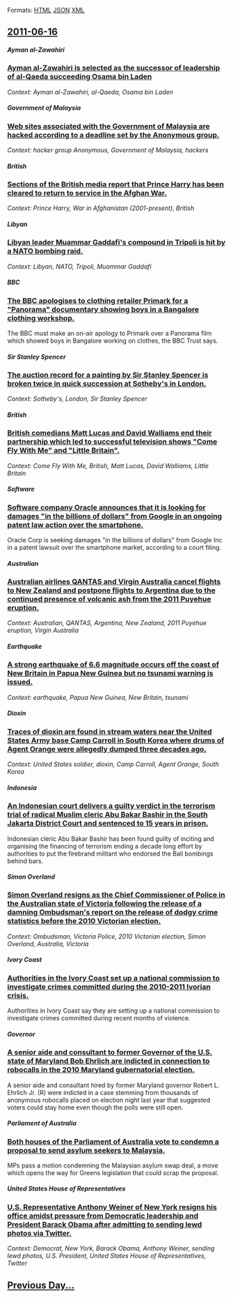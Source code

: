 
Formats: [HTML](2011/06/16/index.html)  [JSON](2011/06/16/index.json)  [XML](2011/06/16/index.xml)  

## [2011-06-16](/news/2011/06/16/index.md)

##### Ayman al-Zawahiri
### [Ayman al-Zawahiri is selected as the successor of leadership of al-Qaeda succeeding Osama bin Laden ](/news/2011/06/16/ayman-al-zawahiri-is-selected-as-the-successor-of-leadership-of-al-qaeda-succeeding-osama-bin-laden.md)
_Context: Ayman al-Zawahiri, al-Qaeda, Osama bin Laden_

##### Government of Malaysia
### [Web sites associated with the Government of Malaysia are hacked according to a deadline set by the Anonymous group. ](/news/2011/06/16/web-sites-associated-with-the-government-of-malaysia-are-hacked-according-to-a-deadline-set-by-the-anonymous-group.md)
_Context: hacker group Anonymous, Government of Malaysia, hackers_

##### British
### [Sections of the British media report that Prince Harry has been cleared to return to service in the Afghan War. ](/news/2011/06/16/sections-of-the-british-media-report-that-prince-harry-has-been-cleared-to-return-to-service-in-the-afghan-war.md)
_Context: Prince Harry, War in Afghanistan (2001-present), British_

##### Libyan
### [Libyan leader Muammar Gaddafi's compound in Tripoli is hit by a NATO bombing raid. ](/news/2011/06/16/libyan-leader-muammar-gaddafi-s-compound-in-tripoli-is-hit-by-a-nato-bombing-raid.md)
_Context: Libyan, NATO, Tripoli, Muammar Gaddafi_

##### BBC
### [The BBC apologises to clothing retailer Primark for a "Panorama" documentary showing boys in a Bangalore clothing workshop. ](/news/2011/06/16/the-bbc-apologises-to-clothing-retailer-primark-for-a-panorama-documentary-showing-boys-in-a-bangalore-clothing-workshop.md)
The BBC must make an on-air apology to Primark over a Panorama film which showed boys in Bangalore working on clothes, the BBC Trust says.

##### Sir Stanley Spencer
### [The auction record for a painting by Sir Stanley Spencer is broken twice in quick succession at Sotheby's in London. ](/news/2011/06/16/the-auction-record-for-a-painting-by-sir-stanley-spencer-is-broken-twice-in-quick-succession-at-sotheby-s-in-london.md)
_Context: Sotheby's, London, Sir Stanley Spencer_

##### British
### [British comedians Matt Lucas and David Walliams end their partnership which led to successful television shows "Come Fly With Me" and "Little Britain". ](/news/2011/06/16/british-comedians-matt-lucas-and-david-walliams-end-their-partnership-which-led-to-successful-television-shows-come-fly-with-me-and-littl.md)
_Context: Come Fly With Me, British, Matt Lucas, David Walliams, Little Britain_

##### Software
### [Software company Oracle announces that it is looking for damages "in the billions of dollars" from Google in an ongoing patent law action over the smartphone. ](/news/2011/06/16/software-company-oracle-announces-that-it-is-looking-for-damages-in-the-billions-of-dollars-from-google-in-an-ongoing-patent-law-action-ov.md)
Oracle Corp is seeking damages &quot;in the billions of dollars&quot; from Google Inc in a patent lawsuit over the smartphone market, according to a court filing.

##### Australian
### [Australian airlines QANTAS and Virgin Australia cancel flights to New Zealand and postpone flights to Argentina due to the continued presence of volcanic ash from the 2011 Puyehue eruption. ](/news/2011/06/16/australian-airlines-qantas-and-virgin-australia-cancel-flights-to-new-zealand-and-postpone-flights-to-argentina-due-to-the-continued-presenc.md)
_Context: Australian, QANTAS, Argentina, New Zealand, 2011 Puyehue eruption, Virgin Australia_

##### Earthquake
### [A strong earthquake of 6.6 magnitude occurs off the coast of New Britain in Papua New Guinea but no tsunami warning is issued. ](/news/2011/06/16/a-strong-earthquake-of-6-6-magnitude-occurs-off-the-coast-of-new-britain-in-papua-new-guinea-but-no-tsunami-warning-is-issued.md)
_Context: earthquake, Papua New Guinea, New Britain, tsunami_

##### Dioxin
### [Traces of dioxin are found in stream waters near the United States Army base Camp Carroll in South Korea where drums of Agent Orange were allegedly dumped three decades ago. ](/news/2011/06/16/traces-of-dioxin-are-found-in-stream-waters-near-the-united-states-army-base-camp-carroll-in-south-korea-where-drums-of-agent-orange-were-al.md)
_Context: United States soldier, dioxin, Camp Carroll, Agent Orange, South Korea_

##### Indonesia
### [An Indonesian court delivers a guilty verdict in the terrorism trial of radical Muslim cleric Abu Bakar Bashir in the South Jakarta District Court and sentenced to 15 years in prison. ](/news/2011/06/16/an-indonesian-court-delivers-a-guilty-verdict-in-the-terrorism-trial-of-radical-muslim-cleric-abu-bakar-bashir-in-the-si-uth-jakarta-distric.md)
Indonesian cleric Abu Bakar Bashir has been found guilty of inciting and organising the financing of terrorism ending a decade long effort by authorities to put the firebrand militant who endorsed the Bali bombings behind bars.

##### Simon Overland
### [Simon Overland resigns as the Chief Commissioner of Police in the Australian state of Victoria following the release of a damning Ombudsman's report on the release of dodgy crime statistics before the 2010 Victorian election. ](/news/2011/06/16/simon-overland-resigns-as-the-chief-commissioner-of-police-in-the-australian-state-of-victoria-following-the-release-of-a-damning-ombudsman.md)
_Context: Ombudsman, Victoria Police, 2010 Victorian election, Simon Overland, Australia, Victoria_

##### Ivory Coast
### [Authorities in the Ivory Coast set up a national commission to investigate crimes committed during the 2010-2011 Ivorian crisis. ](/news/2011/06/16/authorities-in-the-ivory-coast-set-up-a-national-commission-to-investigate-crimes-committed-during-the-2010a2011-ivorian-crisis.md)
Authorities in Ivory Coast say they are setting up a national commission to investigate crimes committed during recent months of violence.

##### Governor
### [A senior aide and consultant to former Governor of the U.S. state of Maryland Bob Ehrlich are indicted in connection to robocalls in the 2010 Maryland gubernatorial election. ](/news/2011/06/16/a-senior-aide-and-consultant-to-former-governor-of-the-u-s-state-of-maryland-bob-ehrlich-are-indicted-in-connection-to-robocalls-in-the-201.md)
A senior aide and consultant hired by former Maryland governor Robert L. Ehrlich Jr. (R) were indicted in a case stemming from thousands of anonymous robocalls placed on election night last year that suggested voters could stay home even though the polls were still open.

##### Parliament of Australia
### [Both houses of the Parliament of Australia vote to condemn a proposal to send asylum seekers to Malaysia. ](/news/2011/06/16/both-houses-of-the-parliament-of-australia-vote-to-condemn-a-proposal-to-send-asylum-seekers-to-malaysia.md)
MPs pass a motion condemning the Malaysian asylum swap deal, a move which opens the way for Greens legislation that could scrap the proposal.

##### United States House of Representatives
### [U.S. Representative Anthony Weiner of New York resigns his office amidst pressure from Democratic leadership and President Barack Obama after admitting to sending lewd photos via Twitter. ](/news/2011/06/16/u-s-representative-anthony-weiner-of-new-york-resigns-his-office-amidst-pressure-from-democratic-leadership-and-president-barack-obama-afte.md)
_Context: Democrat, New York, Barack Obama, Anthony Weiner, sending lewd photos, U.S. President, United States House of Representatives, Twitter_

## [Previous Day...](/news/2011/06/15/index.md)

